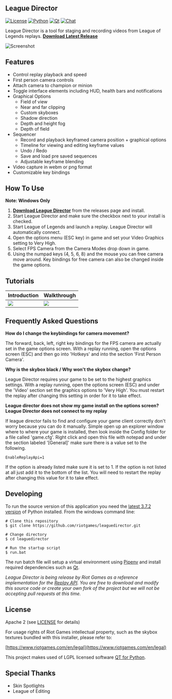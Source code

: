 ## League Director
[![License](https://img.shields.io/badge/license-Apache%202-blue.svg)](https://github.com/riotgames/leaguedirector/blob/master/LICENSE)
[![Python](https://img.shields.io/badge/python-3.7-brightgreen.svg)](https://www.python.org/downloads/release/python-372/)
[![Qt](https://img.shields.io/badge/pyside2-5.12.0-brightgreen.svg)](https://www.qt.io/qt-for-python)
[![Chat](https://img.shields.io/badge/chat-on%20discord-lightgrey.svg)](https://discord.gg/7j5fdRp)

League Director is a tool for staging and recording videos from League of Legends replays. **[Download Latest Release](https://github.com/riotgames/leaguedirector/releases/latest)**

![Screenshot](resources/screenshot.png)

## Features

* Control replay playback and speed
* First person camera controls
* Attach camera to champion or minion
* Toggle interface elements including HUD, health bars and notifications
* Graphical Options
  - Field of view
  - Near and far clipping
  - Custom skyboxes
  - Shadow direction
  - Depth and height fog
  - Depth of field
* Sequencer
  - Record and playback keyframed camera position + graphical options
  - Timeline for viewing and editing keyframe values
  - Undo / Redo
  - Save and load pre saved sequences
  - Adjustable keyframe blending
* Video capture in webm or png format
* Customizable key bindings

## How To Use

**Note: Windows Only**

1. **[Download League Director](https://github.com/riotgames/leaguedirector/releases/latest)** from the releases page and install.
2. Start League Director and make sure the checkbox next to your install is checked.
3. Start League of Legends and launch a replay. League Director will automatically connect.
4. Open the options menu (ESC key) in game and set your Video Graphics setting to Very High.
5. Select FPS Camera from the Camera Modes drop down in game.
6. Using the numpad keys (4, 5, 6, 8) and the mouse you can free camera move around. Key bindings for free camera can also be changed inside the game options.

## Tutorials
Introduction | Walkthrough
------------ | -------------
[![](http://img.youtube.com/vi/bzqydcrw89A/0.jpg)](https://www.youtube.com/watch?v=bzqydcrw89A "League Director Intro")|[![](http://img.youtube.com/vi/KuHLaDRReRU/0.jpg)](https://www.youtube.com/watch?v=KuHLaDRReRU "League Director Tutorial")

## Frequently Asked Questions
**How do I change the keybindings for camera movement?**

The forward, back, left, right key bindings for the FPS camera are actually set in the game options screen. With a replay running, open the options screen (ESC) and then go into 'Hotkeys' and into the section 'First Person Camera'.

**Why is the skybox black / Why won't the skybox change?**

League Director requires your game to be set to the highest graphics settings. With a replay running, open the options screen (ESC) and under the 'Video' section set the graphics options to 'Very High'. You must restart the replay after changing this setting in order for it to take effect.

**League director does not show my game install on the options screen?**
**League Director does not connect to my replay**

If league director fails to find and configure your game client correctly don't worry because you can do it manually. Simple open up an explorer window where to where your game is installed, then look inside the Config folder for a file called 'game.cfg'. Right click and open this file with notepad and under the section labeled '[General]' make sure there is a value set to the following.

```
EnableReplayApi=1
```

If the option is already listed make sure it is set to 1. If the option is not listed at all just add it to the bottom of the list. You will need to restart the replay after changing this value for it to take effect.

## Developing
To run the source version of this application you need the [latest 3.7.2 version](https://www.python.org/downloads/release/python-372/)  of Python installed. From the windows command line:

```
# Clone this repository
$ git clone https://github.com/riotgames/leaguedirector.git

# Change directory
$ cd leaguedirector

# Run the startup script
$ run.bat
```

The run batch file will setup a virtual environment using [Pipenv](https://pipenv.readthedocs.io/en/latest/) and install required dependencies such as [Qt](https://www.qt.io/qt-for-python).

_League Director is being release by Riot Games as a reference implementation for the [Replay API](https://developer.riotgames.com/replay-apis.html). You are free to download and modify this source code or create your own fork of the project but we will not be accepting pull requests at this time._

## License
Apache 2 (see [LICENSE](https://github.com/riotgames/leaguedirector/blob/master/LICENSE) for details)

For usage rights of Riot Games intellectual property, such as the skybox textures bundled with this installer, please refer to:

[https://www.riotgames.com/en/legal](https://www.riotgames.com/en/legal)

This project makes used of LGPL licensed software [QT for Python](https://doc.qt.io/qtforpython/licenses.html).

## Special Thanks
 * Skin Spotlights
 * League of Editing
